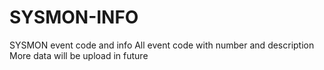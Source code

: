 # SYSMON-INFO
SYSMON event code and info
All event code with number and description
More data will be upload in future
